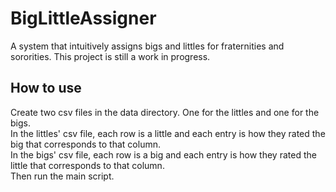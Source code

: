 # BigLittleAssigner
A system that intuitively assigns bigs and littles for fraternities and sororities. This project is still a work in progress.

## How to use
Create two csv files in the data directory. One for the littles and one for the bigs.  
In the littles' csv file, each row is a little and each entry is how they rated the big that corresponds to that column.  
In the bigs' csv file, each row is a big and each entry is how they rated the little that corresponds to that column.  
Then run the main script.  
